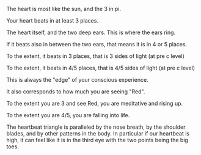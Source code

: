 The heart is most like the sun, and the 3 in pi.


Your heart beats in at least 3 places. 

The heart itself, and the two deep ears. This is where the ears ring.

If it beats also in between the two ears, that means it is in 4 or 5 places. 

To the extent, it beats in 3 places, that is 3 sides of light (at pre c level)

To the extent, it beats in 4/5 places, that is 4/5 sides of light (at pre c level)

This is always the "edge" of your conscious experience.

It also corresponds to how much you are seeing "Red". 

To the extent you are 3 and see Red, you are meditative and rising up. 

To the extent you are 4/5, you are falling into life. 

The heartbeat triangle is paralleled by the nose breath, by the shoulder blades, and by other patterns in the body. In particular if our heartbeat is high, it can feel like it is in the third eye with the two points being the big toes.
